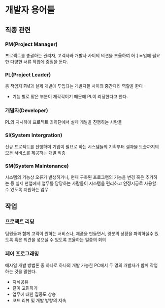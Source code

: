 # 개발자 용어들

## 직종 관련

### PM(Project Manager)

프로젝트를 총괄하는 관리자, 고객사와 개발사 사이의 의견을 조율하여 허ㅕㅂ업에 필요한 다양한 서류 작업에 중점을 둔다.

### PL(Project Leader)

총 책임자 PM과 실제 개발에 투입되는 개발자들 사이의 중간다리 역할을 한다

- 기능 별로 맡은 부분이 제각각이기 때문에 PL이 리딩한다고 한다.

### 개발자(Developer)

PL의 지시하에 프로젝트 최하단에서 실제 개발을 진행하는 사람들

### SI(System Intergration)

신규 프로젝트를 진행하며 기업이 필요로 하는 시스템들의 기획부터 결과물 도출까지의 모든 서비스를 제공하는 개발 직종

### SM(System Maintenance)

시스템의 기능상 오류가 발생하거나, 현재 구축된 프로그램의 기능을 변경 혹은 추가하는 등 실제 현업에서 업무를 담당하는 사람들이 시스템을 편리하고 안정저긍로 사용할 수 있도록 지원하는 업무

## 작업

### 프로젝트 리딩

팀원들과 함께 고객이 원하는 서비스나, 제품을 만들면서, 윗분의 상황을 파악하실수 있도록 혹은 의견을 넣으실 수 있도록 조율하는 일종의 회의

### 페어 프로그래밍

애자일 개발 방법론 중 하나로 하나의 개발 가능한 PC에서 두 명의 개발자가 함께 작업하는 것을 말한다.

- 지식공유
- 같이 고민하기
- 업무에 대한 집중도 상승
- 코드 리뷰 및 개발 방향의 지속
